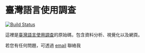 # 臺灣語言使用調查

[![Build Status](https://travis-ci.org/twLangSurvey/main.svg?branch=master)](https://travis-ci.org/twLangSurvey/main)

這裡是[臺灣語言使用調查](https://twlangsurvey.github.io/main/)的原始碼，包含資料分析、視覺化以及網頁。

若您有任何問題，可透過 [email](mailto:liamovie2@gmail.com) 聯絡我